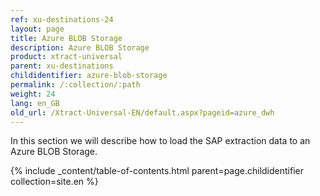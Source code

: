 ```yaml
---
ref: xu-destinations-24
layout: page
title: Azure BLOB Storage
description: Azure BLOB Storage
product: xtract-universal
parent: xu-destinations
childidentifier: azure-blob-storage
permalink: /:collection/:path
weight: 24
lang: en_GB
old_url: /Xtract-Universal-EN/default.aspx?pageid=azure_dwh
---
```


In this section we will describe how to load the SAP extraction data to an Azure BLOB Storage. 

{% include _content/table-of-contents.html parent=page.childidentifier collection=site.en %}